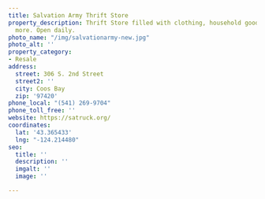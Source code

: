 ```yaml
---
title: Salvation Army Thrift Store
property_description: Thrift Store filled with clothing, household goods, books and
  more. Open daily.
photo_name: "/img/salvationarmy-new.jpg"
photo_alt: ''
property_category:
- Resale
address:
  street: 306 S. 2nd Street
  street2: ''
  city: Coos Bay
  zip: '97420'
phone_local: "(541) 269-9704"
phone_toll_free: ''
website: https://satruck.org/
coordinates:
  lat: '43.365433'
  lng: "-124.214480"
seo:
  title: ''
  description: ''
  imgalt: ''
  image: ''

---
```

